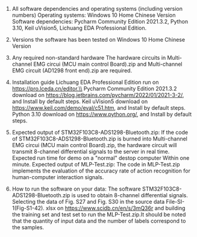 1. All software dependencies and operating systems (including version numbers)
Operating systems: Windows 10 Home Chinese Version
Software dependencies: 
Pycharm Community Edition 2021.3.2, Python 3.10, Keil uVision5, Lichuang EDA Professional Edition.

2. Versions the software has been tested on Windows 10 Home Chinese Version

3. Any required non-standard hardware
The hardware circuits in Multi-channel EMG circui (MCU main control Board).zip and Multi-channel EMG circuit (AD1298 front end).zip are required.

4. Installation guide
Lichuang EDA Professional Edition run on https://pro.lceda.cn/editor.\\
Pycharm Community Edition 2021.3.2 download on https://blog.jetbrains.com/pycharm/2022/01/2021-3-2/, and Install by default steps.
Keil uVision5 download on https://www.keil.com/demo/eval/c51.htm, and Install by default steps.
Python 3.10 download on https://www.python.org/, and Install by default steps.

5. Expected output of STM32F103C8-ADS1298-Bluetooth.zip: If the code of STM32F103C8-ADS1298-Bluetooth.zip is burned into Multi-channel EMG circui (MCU main control Board).zip, the hardware circuit will transmit 8-channel differential signals to the server in real time.
Expected run time for demo on a "normal" destop computer Within one minute.
Expected output of MLP-Test.zip: The code in MLP-Test.zip implements the evaluation of the accuracy rate of action recognition for human-computer interaction signals.

6. How to run the software on your data:
The software STM32F103C8-ADS1298-Bluetooth.zip is used to obtain 8-channel differential signals.
Selecting the data of Fig. S27 and Fig. S30 in the source data File-SI-1(Fig-S1-42). xlsx on https://www.scidb.cn/en/s/3mQ36r and building the training set and test  set to run the MLP-Test.zip.It should be noted that the quantity of input data and the number of labels correspond to the samples.
